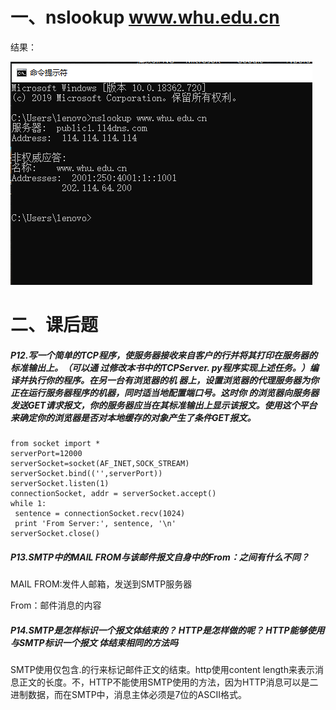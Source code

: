 # 一、nslookup www.whu.edu.cn

结果：

![image-20200326102959555](1.png)

# 二、课后题

##### P12.写一个简单的TCP程序，使服务器接收来自客户的行并将其打印在服务器的标准输出上。（可以通 过修改本书中的TCPServer. py程序实现上述任务。）编译并执行你的程序。在另一台有浏览器的机 器上，设置浏览器的代理服务器为你正在运行服务器程序的机器，同时适当地配置端口号。这时你 的浏览器向服务器发送GET请求报文，你的服务器应当在其标准输出上显示该报文。使用这个平台 来确定你的浏览器是否对本地缓存的对象产生了条件GET报文。 

```
from socket import * 
serverPort=12000 
serverSocket=socket(AF_INET,SOCK_STREAM) 
serverSocket.bind(('',serverPort)) 
serverSocket.listen(1) 
connectionSocket, addr = serverSocket.accept() 
while 1: 
 sentence = connectionSocket.recv(1024) 
 print 'From Server:', sentence, '\n' 
serverSocket.close() 
```

##### P13.SMTP中的MAIL FROM与该邮件报文自身中的From：之间有什么不同？

MAIL FROM:发件人邮箱，发送到SMTP服务器

From：邮件消息的内容

##### P14.SMTP是怎样标识一个报文体结束的？ HTTP是怎样做的呢？ HTTP能够使用与SMTP标识一个报文 体结束相同的方法吗

SMTP使用仅包含.的行来标记邮件正文的结束。http使用content length来表示消息正文的长度。不，HTTP不能使用SMTP使用的方法，因为HTTP消息可以是二进制数据，而在SMTP中，消息主体必须是7位的ASCII格式。